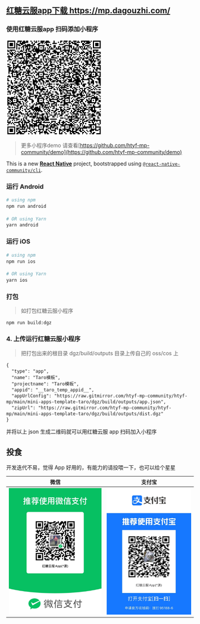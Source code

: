 ## [红糖云服app下载 https://mp.dagouzhi.com/ ](https://mp.dagouzhi.com/)

### 使用红糖云服app 扫码添加小程序

[![小程序码](./qrcode.png)](https://share.dagouzhi.com/#/pages/index/index?data=%7B%22type%22%3A%22app%22%2C%22name%22%3A%22mini-apps-template-taro%22%2C%22projectname%22%3A%22RN%E6%A8%A1%E7%89%88%22%2C%22appid%22%3A%22__rn_temp_appid__%22%2C%22appUrlConfig%22%3A%22https%3A%2F%2Fraw.gitmirror.com%2Fhtyf-mp-community%2Fhtyf-mp%2Fmain%2Fmini-apps-template-taro%2Fdgz%2Fbuild%2Foutputs%2Fapp.json%22%2C%22zipUrl%22%3A%22https%3A%2F%2Fraw.gitmirror.com%2Fhtyf-mp-community%2Fhtyf-mp%2Fmain%2Fmini-apps-template-taro%2Fdgz%2Fbuild%2Foutputs%2Fdist.dgz%22%7D)

>更多小程序demo 请查看[https://github.com/htyf-mp-community/demo](https://github.com/htyf-mp-community/demo)

This is a new [**React Native**](https://reactnative.dev) project, bootstrapped using [`@react-native-community/cli`](https://github.com/react-native-community/cli).

### 运行 Android

```bash
# using npm
npm run android

# OR using Yarn
yarn android
```

### 运行 iOS

```bash
# using npm
npm run ios

# OR using Yarn
yarn ios
```
### 打包

> 如打包红糖云服小程序

```
npm run build:dgz
```

### 4. 上传运行红糖云服小程序

> 把打包出来的根目录 dgz/build/outputs 目录上传自己的 oss/cos 上

```
{
  "type": "app",
  "name": "Taro模板",
  "projectname": "Taro模板",
  "appid": "__taro_temp_appid__",
  "appUrlConfig": "https://raw.gitmirror.com/htyf-mp-community/htyf-mp/main/mini-apps-template-taro/dgz/build/outputs/app.json",
  "zipUrl": "https://raw.gitmirror.com/htyf-mp-community/htyf-mp/main/mini-apps-template-taro/dgz/build/outputs/dist.dgz"
}
```

并将以上 json 生成二维码就可以用红糖云服 app 扫码加入小程序

## 投食

开发迭代不易，觉得 App 好用的，有能力的请投喂一下，也可以给个星星

| 微信  | 支付宝 |
| ------------- | ------------- |
| ![微信](./docs/IMG_5087.jpg)  | ![支付宝](./docs/IMG_5088.jpg) |